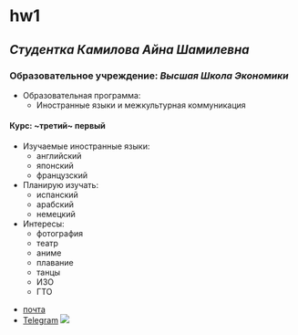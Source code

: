 # hw1
## *Cтудентка* _Камилова Айна Шамилевна_
### Образовательное учреждение: _Высшая Школа Экономики_
+ Образовательная программа:
   - Иностранные языки и межкультурная коммуникация
#### Курс: ~третий~ первый
- Изучаемые иностранные языки:
   + английский
   + японский
   + французский
- Планирую изучать:
   + испанский
   + арабский
   + немецкий
- Интересы:
   + фотография
   + театр
   + аниме
   + плавание
   + танцы
   + ИЗО
   + ГТО
* [почта](mailto:aynakamilova@gmail.com)
* [Telegram](https://t.me/freezing_summer)
![](https://www.google.ru/url?sa=i&rct=j&q=&esrc=s&source=images&cd=&cad=rja&uact=8&ved=0ahUKEwjf-bj3-_LYAhUEiSwKHfapCdIQjRwIBw&url=http%3A%2F%2Fyumenohikari.ru%2Fcategory%2Fjapan_art&psig=AOvVaw0fID70UltQxJHQOhrGo-8S&ust=1516964668529100)
